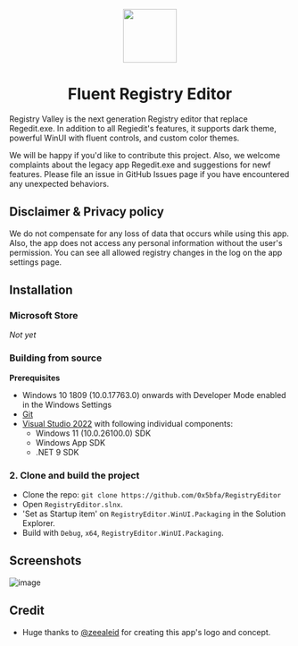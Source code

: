 <p align="center">
  <img width="96" align="center" src="https://user-images.githubusercontent.com/62196528/206452068-ba9f900d-28f2-4415-b9a4-339515c1282a.png" />
</p>
<h1 align="center">
  Fluent Registry Editor
</h1>

Registry Valley is the next generation Registry editor that replace Regedit.exe. In addition to all Regiedit's features, it supports dark theme, powerful WinUI with fluent controls, and custom color themes.

We will be happy if you'd like to contribute this project. Also, we welcome complaints about the legacy app Regedit.exe and suggestions for newf features. Please file an issue in GitHub Issues page if you have encountered any unexpected behaviors.

## Disclaimer & Privacy policy

We do not compensate for any loss of data that occurs while using this app. Also, the app does not access any personal information without the user's permission. You can see all allowed registry changes in the log on the app settings page.

## Installation

### Microsoft Store

_Not yet_

### Building from source

**Prerequisites**

- Windows 10 1809 (10.0.17763.0) onwards with Developer Mode enabled in the Windows Settings
- [Git](https://git-scm.com/)
- [Visual Studio 2022](https://visualstudio.microsoft.com/vs/) with following individual components:
  - Windows 11 (10.0.26100.0) SDK
  - Windows App SDK
  - .NET 9 SDK

### 2. Clone and build the project

- Clone the repo: `git clone https://github.com/0x5bfa/RegistryEditor`
- Open `RegistryEditor.slnx`.
- 'Set as Startup item' on `RegistryEditor.WinUI.Packaging` in the Solution Explorer.
- Build with `Debug`, `x64`, `RegistryEditor.WinUI.Packaging`.

## Screenshots

![image](https://user-images.githubusercontent.com/62196528/212941487-0da3d39d-5b55-4b3d-994b-9055d372aa76.png)

## Credit

- Huge thanks to [@zeealeid](https://twitter.com/zeealeid) for creating this app's logo and concept.
